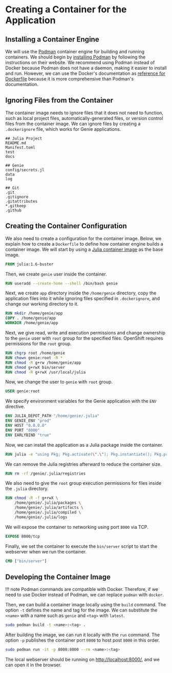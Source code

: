 # Creating a Container for the Application
## Installing a Container Engine
We will use the [Podman](https://podman.io/) container engine for building and running containers. We should begin by [installing Podman](https://podman.io/getting-started/installation) by following the instructions on their website. We recommend using Podman instead of Docker because Podman does not have a daemon, making it easier to install and run. However, we can use the Docker's documentation as [reference for Dockerfile](https://docs.docker.com/engine/reference/builder/) because it is more comprehensive than Podman's documentation.


## Ignoring Files from the Container
The container image needs to ignore files that it does not need to function, such as local project files, automatically-generated files, or version control files from the container image. We can ignore files by creating a `.dockerignore` file, which works for Genie applications.

```plaintext
## Julia Project
README.md
Manifest.toml
test
docs

## Genie
config/secrets.jl
data
log

## Git
.git
.gitignore
.gitattributes
*.gitkeep
.github
```


## Creating the Container Configuration
We also need to create a configuration for the container image. Below, we explain how to create a `Dockerfile` to define how container engine builds a container image. We will start by using a [Julia container image](https://hub.docker.com/_/julia) as the base image.

```Dockerfile
FROM julia:1.6-buster
```

Then, we create `genie` user inside the container.

```Dockerfile
RUN useradd --create-home --shell /bin/bash genie
```

Next, we create `app` directory inside the `/home/genie` directory, copy the application files into it while ignoring files specified in `.dockerignore`, and change our working directory to it.

```Dockerfile
RUN mkdir /home/genie/app
COPY . /home/genie/app
WORKDIR /home/genie/app
```

Next, we give read, write and execution permissions and change ownership to the `genie` user with `root` group for the specified files. OpenShift requires permissions for the `root` group.

```Dockerfile
RUN chgrp root /home/genie
RUN chown genie:root -R *
RUN chmod -R g+rw /home/genie/app
RUN chmod g+rwX bin/server
RUN chmod -R g+rwX /usr/local/julia
```

Now, we change the user to `genie` with `root` group.

```Dockerfile
USER genie:root
```

We specify environment variables for the Genie application with the `ENV` directive.

```Dockerfile
ENV JULIA_DEPOT_PATH "/home/genie/.julia"
ENV GENIE_ENV "prod"
ENV HOST "0.0.0.0"
ENV PORT "8000"
ENV EARLYBIND "true"
```

Now, we can install the application as a Julia package inside the container.

```Dockerfile
RUN julia -e "using Pkg; Pkg.activate(\".\"); Pkg.instantiate(); Pkg.precompile(); "
```

We can remove the Julia registries afterward to reduce the container size.

```Dockerfile
RUN rm -rf /genie/.julia/registries
```

We also need to give the `root` group execution permissions for files inside the `.julia` directory.

```Dockerfile
RUN chmod -R -f g+rwX \
    /home/genie/.julia/packages \
    /home/genie/.julia/artifacts \
    /home/genie/.julia/compiled \
    /home/genie/.julia/logs
```

We will expose the container to networking using port `8000` via TCP.

```Dockerfile
EXPOSE 8000/tcp
```

Finally, we set the container to execute the `bin/server` script to start the webserver when we run the container.

```Dockerfile
CMD ["bin/server"]
```


## Developing the Container Image
!!! note
    Podman commands are compatible with Docker. Therefore, if we need to use Docker instead of Podman, we can replace `podman` with `docker`.

Then, we can build a container image locally using the `build` command. The option `-t` defines the name and tag for the image. We can substitute the `<name>` with a name such as `genie` and `<tag>` with `latest`.

```bash
sudo podman build -t <name>:<tag> .
```

After building the image, we can run it locally with the `run` command. The option `-p` publishes the container port `8000` to host post `8000` in this order.

```bash
sudo podman run -it -p 8000:8000 --rm <name>:<tag>
```

The local webserver should be running on [http://localhost:8000/](http://localhost:8000/), and we can open it in the browser.
